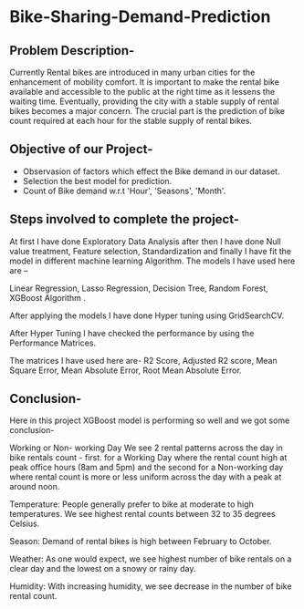 # Bike-Sharing-Demand-Prediction
## Problem Description-
Currently Rental bikes are introduced in many urban cities for the enhancement of mobility comfort. It is important to make the rental bike available and accessible to the public at the right time as it lessens the waiting time. Eventually, providing the city with a stable supply of rental bikes becomes a major concern. The crucial part is the prediction of bike count required at each hour for the stable supply of rental bikes.

## Objective of our Project-
* Observasion of factors which effect the Bike demand in our dataset.
* Selection the best model for prediction.
* Count of Bike demand w.r.t 'Hour', 'Seasons', 'Month'.

## Steps involved to complete the project-
At first I have done Exploratory Data Analysis after then I have done Null value treatment, Feature selection, Standardization and finally I have fit the model in different machine learning Algorithm. The models I have used here are –

Linear Regression, Lasso Regression, Decision Tree, Random Forest, XGBoost Algorithm .

After applying the models I have done Hyper tuning using GridSearchCV.

After Hyper Tuning I have checked the performance by using the Performance Matrices.

The matrices I have used here are- R2 Score, Adjusted R2 score, Mean Square Error, Mean Absolute Error, Root Mean Absolute Error.

## Conclusion-
Here in this project XGBoost model is performing so well and we got some conclusion-

Working or Non- working Day We see 2 rental patterns across the day in bike rentals count - first. for a Working Day where the rental count high at peak office hours (8am and 5pm) and the second for a Non-working day where rental count is more or less uniform across the day with a peak at around noon.

Temperature: People generally prefer to bike at moderate to high temperatures. We see highest rental counts between 32 to 35 degrees Celsius.

Season: Demand of rental bikes is high between February to October.

Weather: As one would expect, we see highest number of bike rentals on a clear day and the lowest on a snowy or rainy day.

Humidity: With increasing humidity, we see decrease in the number of bike rental count.
